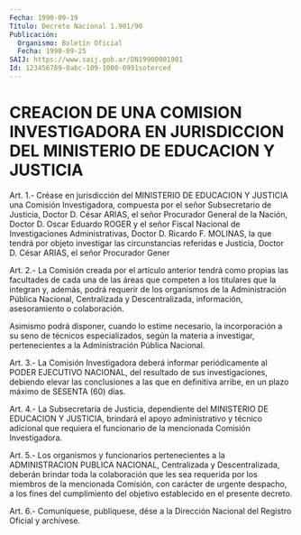 ```yaml
---
Fecha: 1990-09-19
Título: Decreto Nacional 1.901/90
Publicación:
  Organismo: Boletín Oficial
  Fecha: 1990-09-25
SAIJ: https://www.saij.gob.ar/DN19900001901
Id: 123456789-0abc-109-1000-0991soterced
---
```

# CREACION DE UNA COMISION INVESTIGADORA EN JURISDICCION DEL MINISTERIO DE EDUCACION Y JUSTICIA

<a id="1"></a>
Art.  1.- Créase en jurisdicción del MINISTERIO DE EDUCACION Y JUSTICIA  una   Comisión  Investigadora,  compuesta  por  el  señor Subsecretario  de   Justicia,  Doctor  D.  César  ARIAS,  el  señor Procurador General de  la  Nación,  Doctor D. Oscar Eduardo ROGER y el  señor  Fiscal  Nacional  de  Investigaciones   Administrativas, Doctor  D. Ricardo F. MOLINAS, la que tendrá por objeto  investigar las circunstancias  referidas e Justicia, Doctor D. César ARIAS, el señor Procurador Gener

<a id="2"></a>
Art.  2.-  La  Comisión creada por el artículo anterior tendrá como propias las facultades  de  cada una de las áreas que competen a los titulares que la integran y,  además,  podrá  requerir de los organismos  de  la Administración Pública Nacional, Centralizada  y Descentralizada,  información,  asesoramiento  o colaboración.

Asimismo podrá disponer, cuando lo estime necesario, la incorporación  a  su  seno  de  técnicos especializados,  según  la materia a investigar, pertenecientes  a  la  Administración Pública Nacional.

<a id="3"></a>
Art. 3.- La Comisión Investigadora deberá informar periódicamente  al  PODER  EJECUTIVO NACIONAL, del resultado de sus investigaciones, debiendo elevar  las  conclusiones  a  las  que en definitiva  arribe,  en  un  plazo  máximo  de  SESENTA  (60) días.

<a id="4"></a>
Art.  4.-  La  Subsecretaría  de  Justicia,  dependiente  del MINISTERIO DE EDUCACION Y JUSTICIA, brindará el apoyo administrativo  y  técnico adicional que requiera el funcionario de la mencionada Comisión Investigadora.

<a id="5"></a>
Art.  5.-  Los  organismos  y funcionarios pertenecientes a la ADMINISTRACION  PUBLICA NACIONAL, Centralizada  y  Descentralizada, deberán brindar toda  la colaboración que les sea requerida por los miembros  de  la  mencionada  Comisión,  con  carácter  de  urgente despacho, a los fines  del cumplimiento del objetivo establecido en el presente decreto.

<a id="6"></a>
Art. 6.- Comuníquese, publíquese, dése a la Dirección Nacional del Registro Oficial y archívese.
